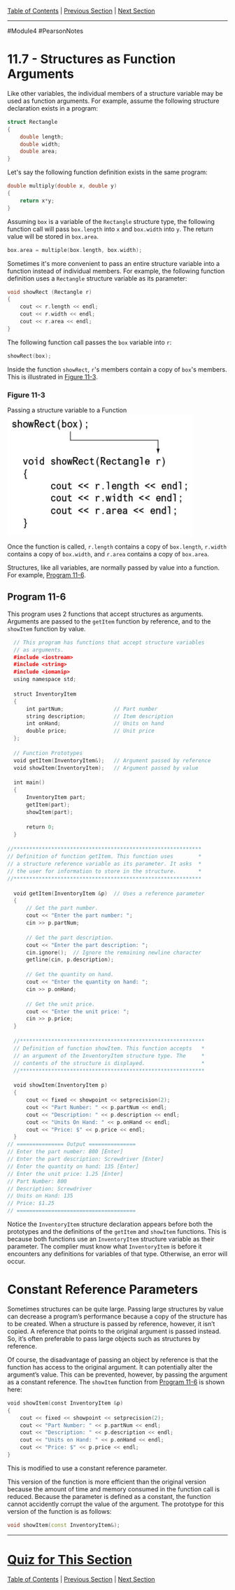 [Table of Contents](/README.md) | [Previous Section](11.6%20-%20Focus%20on%20Software%20Engineering%20-%20Nested%20Structures.md) | [Next Section](11.8%20-%20Returning%20a%20Structure%20from%20a%20Function.md) <br />

-----
#Module4 #PearsonNotes 
# 11.7 - Structures as Function Arguments
Like other variables, the individual members of a structure variable may be used as function arguments. For example, assume the following structure declaration exists in a program:
```c++
struct Rectangle
{
	double length;
	double width;
	double area;
}
```

Let's say the following function definition exists in the same program:
```c++
double multiply(double x, double y)
{
	return x*y;
}
```

Assuming `box` is a variable of the `Rectangle` structure type, the following function call will pass `box.length` into `x` and `box.width` into `y`. The return value will be stored in `box.area`.
```c++
box.area = multiple(box.length, box.width);
```

Sometimes it's more convenient to pass an entire structure variable into a function instead of individual members. For example, the following function definition uses a `Rectangle` structure variable as its parameter:
```c++
void showRect (Rectangle r)
{
	cout << r.length << endl;
	cout << r.width << endl;
	cout << r.area << endl;
}
```

The following function call passes the `box` variable into `r`:
```c++
showRect(box);
```
Inside the function `showRect`, `r`'s members contain a copy of `box`'s members. This is illustrated in [Figure 11-3](#Figure-11-3).

### Figure 11-3
Passing a structure variable to a Function <br />
![11.7 - Figure 11-3.png](11.7%20Photos/11.7%20-%20Figure%2011-3.png)

Once the function is called, `r.length` contains a copy of `box.length`, `r.width` contains a copy of `box.width`, and `r.area` contains a copy of `box.area`.

Structures, like all variables, are normally passed by value into a function. For example, [Program 11-6](#Program-11-6).

## Program 11-6
This program uses 2 functions that accept structures as arguments. Arguments are passed to the `getItem` function by reference, and to the `showItem` function by value.
```c++
  // This program has functions that accept structure variables 
  // as arguments. 
  #include <iostream> 
  #include <string> 
  #include <iomanip> 
  using namespace std; 

  struct InventoryItem 
  {
      int partNum;                // Part number
      string description;         // Item description
      int onHand;                 // Units on hand
      double price;               // Unit price
  };

  // Function Prototypes
  void getItem(InventoryItem&);   // Argument passed by reference
  void showItem(InventoryItem);   // Argument passed by value
 
  int main()
  {
      InventoryItem part;
      getItem(part);
      showItem(part);
      
      return 0;
  }
  
//************************************************************
// Definition of function getItem. This function uses        *
// a structure reference variable as its parameter. It asks  *
// the user for information to store in the structure.       *
//************************************************************

  void getItem(InventoryItem &p)  // Uses a reference parameter
  {
      // Get the part number.
      cout << "Enter the part number: ";
      cin >> p.partNum;
      
      // Get the part description.
      cout << "Enter the part description: ";
      cin.ignore();  // Ignore the remaining newline character
      getline(cin, p.description);

      // Get the quantity on hand.
      cout << "Enter the quantity on hand: ";
      cin >> p.onHand;

      // Get the unit price.
      cout << "Enter the unit price: ";
      cin >> p.price;
  }

  //***********************************************************
  // Definition of function showItem. This function accepts   *
  // an argument of the InventoryItem structure type. The     *
  // contents of the structure is displayed.                  *
  //***********************************************************

  void showItem(InventoryItem p)
  {
      cout << fixed << showpoint << setprecision(2);
      cout << "Part Number: " << p.partNum << endl;
      cout << "Description: " << p.description << endl;
      cout << "Units On Hand: " << p.onHand << endl;
      cout << "Price: $" << p.price << endl;
  }
// =============== Output ===============
// Enter the part number: 800 [Enter]
// Enter the part description: Screwdriver [Enter]
// Enter the quantity on hand: 135 [Enter]
// Enter the unit price: 1.25 [Enter]
// Part Number: 800
// Description: Screwdriver
// Units on Hand: 135
// Price: $1.25
// ======================================
```

Notice the `InventoryItem` structure declaration appears before both the prototypes and the definitions of the `getItem` and `showItem` functions. This is because both functions use an `InventoryItem` structure variable as their parameter. The complier must know what `InventoryItem` is before it encounters any definitions for variables of that type. Otherwise, an error will occur.

# Constant Reference Parameters
Sometimes structures can be quite large. Passing large structures by value can decrease a program’s performance because a copy of the structure has to be created. When a structure is passed by reference, however, it isn’t copied. A reference that points to the original argument is passed instead. So, it’s often preferable to pass large objects such as structures by reference.

Of course, the disadvantage of passing an object by reference is that the function has access to the original argument. It can potentially alter the argument’s value. This can be prevented, however, by passing the argument as a constant reference. The `showItem` function from  [Program 11-6](#Program-11-6) is shown here:
```c++
void showItem(const InventoryItem &p)       
{
	cout << fixed << showpoint << setprecision(2);
	cout << "Part Number: " << p.partNum << endl;
	cout << "Description: " << p.description << endl;
	cout << "Units on Hand: " << p.onHand << endl;
	cout << "Price: $" << p.price << endl;
}
```
This is modified to use a constant reference parameter.

This version of the function is more efficient than the original version because the amount of time and memory consumed in the function call is reduced. Because the parameter is defined as a constant, the function cannot accidently corrupt the value of the argument.
The prototype for this version of the function is as follows:
```c++
void showItem(const InventoryItem&);
```

-----
# [Quiz for This Section](!%20Unit%2011%20Answers.md#Quiz-11.7)
[Table of Contents](/README.md) | [Previous Section](11.6%20-%20Focus%20on%20Software%20Engineering%20-%20Nested%20Structures.md) | [Next Section](11.8%20-%20Returning%20a%20Structure%20from%20a%20Function.md) <br />